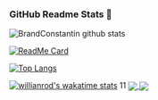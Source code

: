 ### GitHub Readme Stats 👋

<!--
**BrandConstantin/BrandConstantin** is a ✨ _special_ ✨ repository because its `README.md` (this file) appears on your GitHub profile.
Here are some ideas to get you started:
- 🔭 I’m currently working on ...
- 🌱 I’m currently learning ...
- 👯 I’m looking to collaborate on ...
- 🤔 I’m looking for help with ...
- 💬 Ask me about ...
- 📫 How to reach me: ...
- 😄 Pronouns: ...
- ⚡ Fun fact: ...
-->

![BrandConstantin github stats](https://github-readme-stats.vercel.app/api?username=BrandConstantin&show_icons=true&theme=merko)

[![ReadMe Card](https://github-readme-stats.vercel.app/api/pin/?username=BrandConstantin&repo=github-readme-stats)](https://github.com/BrandConstantin/github-readme-stats)

[![Top Langs](https://github-readme-stats.vercel.app/api/top-langs/?username=BrandConstantin&langs_count=8)](https://github.com/BrandConstantin/github-readme-stats)

[![willianrod's wakatime stats](https://github-readme-stats.vercel.app/api/wakatime?username=BrandConstantin)](https://github.com/BrandConstantin/github-readme-stats)
11
<a href="https://github.com/anuraghazra/github-readme-stats">
  <img align="center" src="https://github-readme-stats.vercel.app/api/pin/?username=anuraghazra&repo=github-readme-stats" />
</a>
<a href="https://github.com/anuraghazra/convoychat">
  <img align="center" src="https://github-readme-stats.vercel.app/api/pin/?username=anuraghazra&repo=convoychat" />
</a>
